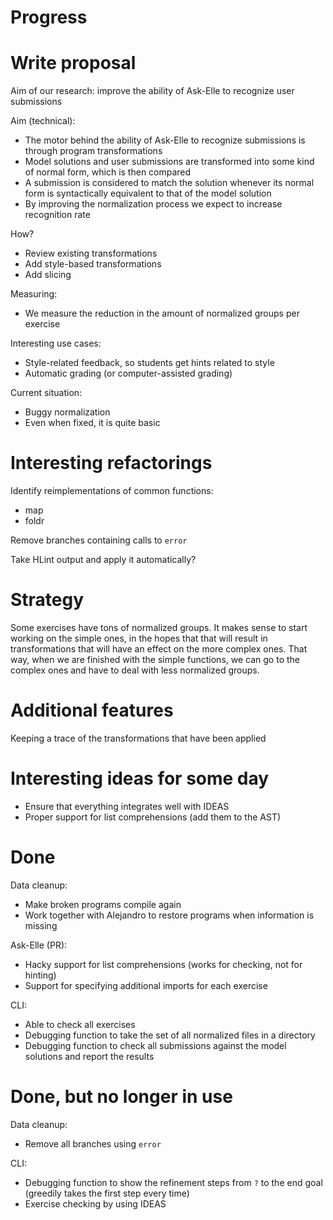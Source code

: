 Progress
========

# Write proposal

Aim of our research: improve the ability of Ask-Elle to recognize user submissions

Aim (technical):
* The motor behind the ability of Ask-Elle to recognize submissions is through program transformations
* Model solutions and user submissions are transformed into some kind of normal form, which is then compared
* A submission is considered to match the solution whenever its normal form is syntactically equivalent to that of the model solution
* By improving the normalization process we expect to increase recognition rate

How?
* Review existing transformations
* Add style-based transformations
* Add slicing

Measuring:
* We measure the reduction in the amount of normalized groups per exercise

Interesting use cases:
* Style-related feedback, so students get hints related to style
* Automatic grading (or computer-assisted grading)

Current situation:
* Buggy normalization
* Even when fixed, it is quite basic

# Interesting refactorings

Identify reimplementations of common functions:

* map
* foldr

Remove branches containing calls to `error`

Take HLint output and apply it automatically?

# Strategy

Some exercises have tons of normalized groups. It makes sense to start working on the simple ones, in the hopes that that will result in transformations that will have an effect on the more complex ones. That way, when we are finished with the simple functions, we can go to the complex ones and have to deal with less normalized groups.

# Additional features

Keeping a trace of the transformations that have been applied

# Interesting ideas for some day
* Ensure that everything integrates well with IDEAS
* Proper support for list comprehensions (add them to the AST)

# Done

Data cleanup:
* Make broken programs compile again
* Work together with Alejandro to restore programs when information is missing

Ask-Elle (PR):
* Hacky support for list comprehensions (works for checking, not for hinting)
* Support for specifying additional imports for each exercise

CLI:
* Able to check all exercises
* Debugging function to take the set of all normalized files in a directory
* Debugging function to check all submissions against the model solutions and report the results

# Done, but no longer in use

Data cleanup:
* Remove all branches using `error`

CLI:
* Debugging function to show the refinement steps from `?` to the end goal (greedily takes the first step every time)
* Exercise checking by using IDEAS
